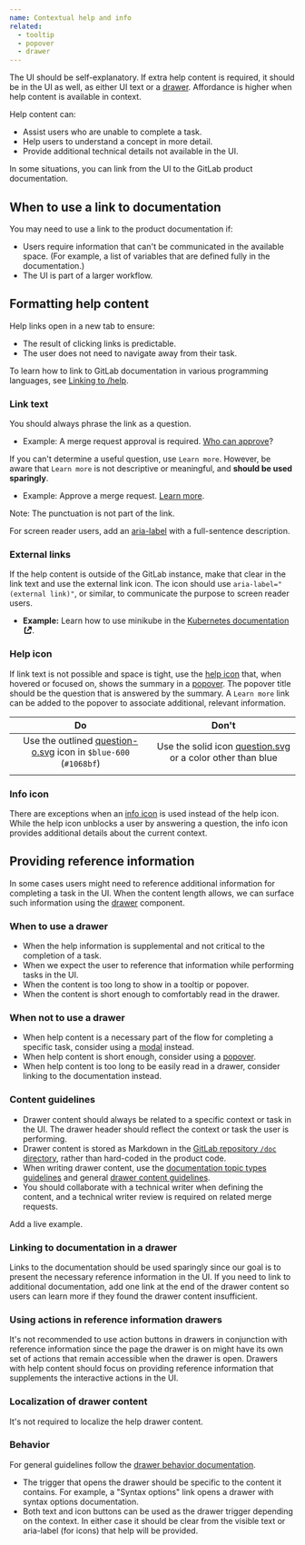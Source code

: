 ```yaml
---
name: Contextual help and info
related:
  - tooltip
  - popover
  - drawer
---
```


The UI should be self-explanatory. If extra help content is required, it should be in the UI as well,
as either UI text or a [drawer](/components/drawer). Affordance is higher when help content is available in context.

Help content can:

- Assist users who are unable to complete a task.
- Help users to understand a concept in more detail.
- Provide additional technical details not available in the UI.

In some situations, you can link from the UI to the GitLab product documentation.

## When to use a link to documentation

You may need to use a link to the product documentation if:

- Users require information that can't be communicated in the available space. (For example, a list of variables that are defined fully in the documentation.)
- The UI is part of a larger workflow.

## Formatting help content

Help links open in a new tab to ensure:

- The result of clicking links is predictable.
- The user does not need to navigate away from their task.

To learn how to link to GitLab documentation in various programming languages, see [Linking to /help](https://docs.gitlab.com/ee/development/documentation/#linking-to-help).

### Link text

You should always phrase the link as a question.

- Example: A merge request approval is required. [Who can approve](#)?

If you can't determine a useful question, use `Learn more`. However, be aware that `Learn more` is not descriptive or meaningful, and **should be used sparingly**.

- Example: Approve a merge request. [Learn more](#).

Note: The punctuation is not part of the link.

For screen reader users, add an [aria-label](https://www.w3.org/WAI/WCAG21/Techniques/aria/ARIA8) with a full-sentence description.

### External links

If the help content is outside of the GitLab instance, make that clear in the link text and use the external link icon. The icon should use `aria-label="(external link)"`, or similar, to communicate the purpose to screen reader users.

- **Example:** Learn how to use minikube in the <a href="#" class="gl-link">Kubernetes documentation <svg xmlns="http://www.w3.org/2000/svg" width="16" height="16" viewBox="0 0 16 16" style="vertical-align: text-bottom" role="img" aria-label="(external link)">
  <path fill="#000000" fill-rule="evenodd" d="M5,2 C5.55228,2 6,2.44772 6,3 C6,3.55228 5.55228,4 5,4 L4,4 L4,12 L12,12 L12,11 C12,10.4477 12.4477,10 13,10 C13.5523,10 14,10.4477 14,11 L14,12 C14,13.1046 13.1046,14 12,14 L4,14 C2.89543,14 2,13.1046 2,12 L2,4 C2,2.89543 2.89543,2 4,2 L5,2 Z M15,1 L15,5.99814453 C15,6.55043453 14.5523,6.99814453 14,6.99814453 C13.4477,6.99814453 13,6.55043453 13,5.99814453 L13,4.41419 L8.71571,8.69846 C8.32519,9.08899 7.69202,9.08899 7.3015,8.69846 C6.91097,8.30794 6.91097,7.67477 7.3015,7.28425 L11.5858,3 L9.99619141,3 C9.44391141,3 8.99619141,2.55228 8.99619141,2 C8.99619141,1.44772 9.44391141,1 9.99619141,1 L15,1 Z" style="fill: currentColor;"></path></svg></a>.

### Help icon

If link text is not possible and space is tight, use the [help icon](http://gitlab-org.gitlab.io/gitlab-svgs/?q=~question-o) that, when hovered or focused on, shows the summary in a [popover](/components/popover). The popover title should be the question that is answered by the summary. A `Learn more` link can be added to the popover to associate additional, relevant information.

|                                                                                                                                                                                        Do                                                                                                                                                                                         |                                                                                                                                                             Don't                                                                                                                                                             |
| :-------------------------------------------------------------------------------------------------------------------------------------------------------------------------------------------------------------------------------------------------------------------------------------------------------------------------------------------------------------------------------: | :---------------------------------------------------------------------------------------------------------------------------------------------------------------------------------------------------------------------------------------------------------------------------------------------------------------------------: |
|                                                                                   <div class="app-styles"><gl-icon name="question-o" class="gl-text-blue-600" /></div>Use the outlined [question-o.svg](http://gitlab-org.gitlab.io/gitlab-svgs/?q=~question-o) icon in `$blue-600` (`#1068bf`)                                                                                   |                                                                     <div class="app-styles"><gl-icon name="question" size="16" /></div>Use the solid icon [question.svg](http://gitlab-org.gitlab.io/gitlab-svgs/?q=~question) or a color other than blue                                                                     |
| <figure-img alt="Popover with link to documentation" label="Show information in the popover with a link to documentation" src="/img/help-popover-with-link.png"  width="280"></figure-img> | <figure-img alt="Popover with link to documentation" label="Use the icon as a link or with a tooltip" src="/img/help-tooltip.png" alt="Popover with link to documentation" width="280"></figure-img> |

### Info icon

There are exceptions when an [info icon](https://gitlab-org.gitlab.io/gitlab-svgs/?q=~information-o) is used instead of the help icon. While the help icon unblocks a user by answering a question, the info icon provides additional details about the current context. 

## Providing reference information

In some cases users might need to reference additional information for completing a task in the UI. When the content length allows, we can surface such information using the [drawer](/components/drawer) component.

### When to use a drawer

- When the help information is supplemental and not critical to the completion of a task.
- When we expect the user to reference that information while performing tasks in the UI.
- When the content is too long to show in a tooltip or popover.
- When the content is short enough to comfortably read in the drawer.

### When not to use a drawer

- When help content is a necessary part of the flow for completing a specific task, consider using a [modal](/components/modal) instead.
- When help content is short enough, consider using a [popover](/components/popover).
- When help content is too long to be easily read in a drawer, consider linking to the documentation instead.

### Content guidelines

- Drawer content should always be related to a specific context or task in the UI. The drawer header should reflect the context or task the user is performing.
- Drawer content is stored as Markdown in the [GitLab repository `/doc` directory](https://gitlab.com/gitlab-org/gitlab/-/tree/master/doc), rather than hard-coded in the product code.
- When writing drawer content, use the [documentation topic types guidelines](https://docs.gitlab.com/ee/development/documentation/structure.html) and general [drawer content guidelines](/components/drawer/#content).
- You should collaborate with a technical writer when defining the content, and a technical writer review is required on related merge requests.

<todo>Add a live example.</todo>

### Linking to documentation in a drawer

Links to the documentation should be used sparingly since our goal is to present the necessary reference information in the UI. If you need to link to additional documentation, add one link at the end of the drawer content so users can learn more if they found the drawer content insufficient.

### Using actions in reference information drawers

It's not recommended to use action buttons in drawers in conjunction with reference information since the page the drawer is on might have its own set of actions that remain accessible when the drawer is open. Drawers with help content should focus on providing reference information that supplements the interactive actions in the UI.

### Localization of drawer content

It's not required to localize the help drawer content.

### Behavior

For general guidelines follow the [drawer behavior documentation](/components/drawer/#behavior).

- The trigger that opens the drawer should be specific to the content it contains. For example, a "Syntax options" link opens a drawer with syntax options documentation.
- Both text and icon buttons can be used as the drawer trigger depending on the context. In either case it should be clear from the visible text or aria-label (for icons) that help will be provided.
